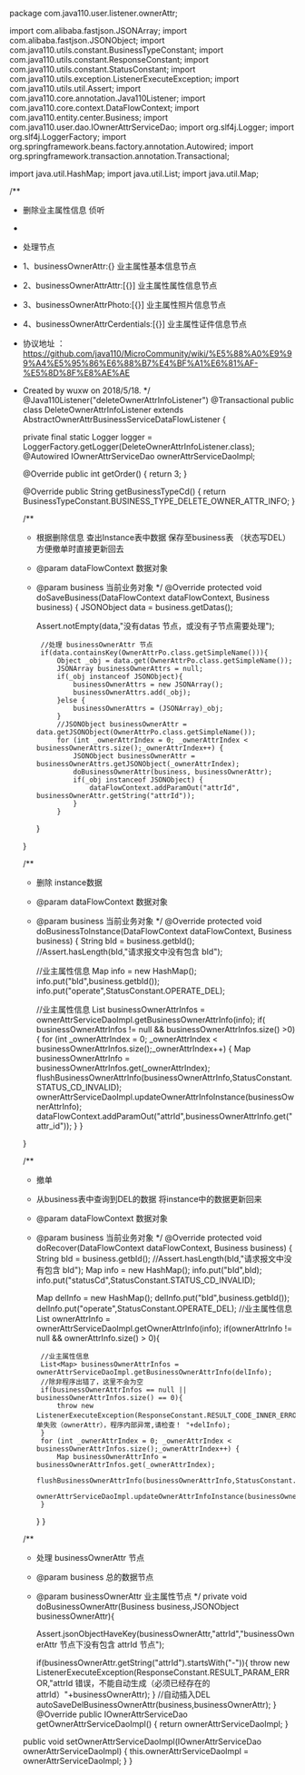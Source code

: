 package com.java110.user.listener.ownerAttr;

import com.alibaba.fastjson.JSONArray;
import com.alibaba.fastjson.JSONObject;
import com.java110.utils.constant.BusinessTypeConstant;
import com.java110.utils.constant.ResponseConstant;
import com.java110.utils.constant.StatusConstant;
import com.java110.utils.exception.ListenerExecuteException;
import com.java110.utils.util.Assert;
import com.java110.core.annotation.Java110Listener;
import com.java110.core.context.DataFlowContext;
import com.java110.entity.center.Business;
import com.java110.user.dao.IOwnerAttrServiceDao;
import org.slf4j.Logger;
import org.slf4j.LoggerFactory;
import org.springframework.beans.factory.annotation.Autowired;
import org.springframework.transaction.annotation.Transactional;

import java.util.HashMap;
import java.util.List;
import java.util.Map;

/**
 * 删除业主属性信息 侦听
 *
 * 处理节点
 * 1、businessOwnerAttr:{} 业主属性基本信息节点
 * 2、businessOwnerAttrAttr:[{}] 业主属性属性信息节点
 * 3、businessOwnerAttrPhoto:[{}] 业主属性照片信息节点
 * 4、businessOwnerAttrCerdentials:[{}] 业主属性证件信息节点
 * 协议地址 ：https://github.com/java110/MicroCommunity/wiki/%E5%88%A0%E9%99%A4%E5%95%86%E6%88%B7%E4%BF%A1%E6%81%AF-%E5%8D%8F%E8%AE%AE
 * Created by wuxw on 2018/5/18.
 */
@Java110Listener("deleteOwnerAttrInfoListener")
@Transactional
public class DeleteOwnerAttrInfoListener extends AbstractOwnerAttrBusinessServiceDataFlowListener {

    private final static Logger logger = LoggerFactory.getLogger(DeleteOwnerAttrInfoListener.class);
    @Autowired
    IOwnerAttrServiceDao ownerAttrServiceDaoImpl;

    @Override
    public int getOrder() {
        return 3;
    }

    @Override
    public String getBusinessTypeCd() {
        return BusinessTypeConstant.BUSINESS_TYPE_DELETE_OWNER_ATTR_INFO;
    }

    /**
     * 根据删除信息 查出Instance表中数据 保存至business表 （状态写DEL） 方便撤单时直接更新回去
     * @param dataFlowContext 数据对象
     * @param business 当前业务对象
     */
    @Override
    protected void doSaveBusiness(DataFlowContext dataFlowContext, Business business) {
        JSONObject data = business.getDatas();

        Assert.notEmpty(data,"没有datas 节点，或没有子节点需要处理");

            //处理 businessOwnerAttr 节点
            if(data.containsKey(OwnerAttrPo.class.getSimpleName())){
                Object _obj = data.get(OwnerAttrPo.class.getSimpleName());
                JSONArray businessOwnerAttrs = null;
                if(_obj instanceof JSONObject){
                    businessOwnerAttrs = new JSONArray();
                    businessOwnerAttrs.add(_obj);
                }else {
                    businessOwnerAttrs = (JSONArray)_obj;
                }
                //JSONObject businessOwnerAttr = data.getJSONObject(OwnerAttrPo.class.getSimpleName());
                for (int _ownerAttrIndex = 0; _ownerAttrIndex < businessOwnerAttrs.size();_ownerAttrIndex++) {
                    JSONObject businessOwnerAttr = businessOwnerAttrs.getJSONObject(_ownerAttrIndex);
                    doBusinessOwnerAttr(business, businessOwnerAttr);
                    if(_obj instanceof JSONObject) {
                        dataFlowContext.addParamOut("attrId", businessOwnerAttr.getString("attrId"));
                    }
                }

        }


    }

    /**
     * 删除 instance数据
     * @param dataFlowContext 数据对象
     * @param business 当前业务对象
     */
    @Override
    protected void doBusinessToInstance(DataFlowContext dataFlowContext, Business business) {
        String bId = business.getbId();
        //Assert.hasLength(bId,"请求报文中没有包含 bId");

        //业主属性信息
        Map info = new HashMap();
        info.put("bId",business.getbId());
        info.put("operate",StatusConstant.OPERATE_DEL);

        //业主属性信息
        List<Map> businessOwnerAttrInfos = ownerAttrServiceDaoImpl.getBusinessOwnerAttrInfo(info);
        if( businessOwnerAttrInfos != null && businessOwnerAttrInfos.size() >0) {
            for (int _ownerAttrIndex = 0; _ownerAttrIndex < businessOwnerAttrInfos.size();_ownerAttrIndex++) {
                Map businessOwnerAttrInfo = businessOwnerAttrInfos.get(_ownerAttrIndex);
                flushBusinessOwnerAttrInfo(businessOwnerAttrInfo,StatusConstant.STATUS_CD_INVALID);
                ownerAttrServiceDaoImpl.updateOwnerAttrInfoInstance(businessOwnerAttrInfo);
                dataFlowContext.addParamOut("attrId",businessOwnerAttrInfo.get("attr_id"));
            }
        }

    }

    /**
     * 撤单
     * 从business表中查询到DEL的数据 将instance中的数据更新回来
     * @param dataFlowContext 数据对象
     * @param business 当前业务对象
     */
    @Override
    protected void doRecover(DataFlowContext dataFlowContext, Business business) {
        String bId = business.getbId();
        //Assert.hasLength(bId,"请求报文中没有包含 bId");
        Map info = new HashMap();
        info.put("bId",bId);
        info.put("statusCd",StatusConstant.STATUS_CD_INVALID);

        Map delInfo = new HashMap();
        delInfo.put("bId",business.getbId());
        delInfo.put("operate",StatusConstant.OPERATE_DEL);
        //业主属性信息
        List<Map> ownerAttrInfo = ownerAttrServiceDaoImpl.getOwnerAttrInfo(info);
        if(ownerAttrInfo != null && ownerAttrInfo.size() > 0){

            //业主属性信息
            List<Map> businessOwnerAttrInfos = ownerAttrServiceDaoImpl.getBusinessOwnerAttrInfo(delInfo);
            //除非程序出错了，这里不会为空
            if(businessOwnerAttrInfos == null ||  businessOwnerAttrInfos.size() == 0){
                throw new ListenerExecuteException(ResponseConstant.RESULT_CODE_INNER_ERROR,"撤单失败（ownerAttr），程序内部异常,请检查！ "+delInfo);
            }
            for (int _ownerAttrIndex = 0; _ownerAttrIndex < businessOwnerAttrInfos.size();_ownerAttrIndex++) {
                Map businessOwnerAttrInfo = businessOwnerAttrInfos.get(_ownerAttrIndex);
                flushBusinessOwnerAttrInfo(businessOwnerAttrInfo,StatusConstant.STATUS_CD_VALID);
                ownerAttrServiceDaoImpl.updateOwnerAttrInfoInstance(businessOwnerAttrInfo);
            }
        }
    }



    /**
     * 处理 businessOwnerAttr 节点
     * @param business 总的数据节点
     * @param businessOwnerAttr 业主属性节点
     */
    private void doBusinessOwnerAttr(Business business,JSONObject businessOwnerAttr){

        Assert.jsonObjectHaveKey(businessOwnerAttr,"attrId","businessOwnerAttr 节点下没有包含 attrId 节点");

        if(businessOwnerAttr.getString("attrId").startsWith("-")){
            throw new ListenerExecuteException(ResponseConstant.RESULT_PARAM_ERROR,"attrId 错误，不能自动生成（必须已经存在的attrId）"+businessOwnerAttr);
        }
        //自动插入DEL
        autoSaveDelBusinessOwnerAttr(business,businessOwnerAttr);
    }
    @Override
    public IOwnerAttrServiceDao getOwnerAttrServiceDaoImpl() {
        return ownerAttrServiceDaoImpl;
    }

    public void setOwnerAttrServiceDaoImpl(IOwnerAttrServiceDao ownerAttrServiceDaoImpl) {
        this.ownerAttrServiceDaoImpl = ownerAttrServiceDaoImpl;
    }
}
